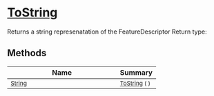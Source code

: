 # [ToString](./FeatureDescriptor-100663418.md)

Returns a string represenatation of the FeatureDescriptor
Return type:
## Methods

| Name | Summary | 
| --- | --- | 
| <sub>[String](https://docs.microsoft.com/en-us/dotnet/api/System.String)</sub><img width=200/>| <sub>[ToString](./FeatureDescriptor-100663418.md) (  )</sub>| <br>


